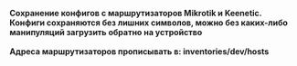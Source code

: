 <b>Сохранение конфигов с маршрутизаторов Mikrotik и Keenetic. Конфиги сохраняются без лишних символов, можно без каких-либо манипуляций загрузить обратно на устройство</b></br></br>
<b>Адреса маршрутизаторов прописывать в: inventories/dev/hosts </b>
